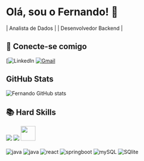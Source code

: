 # Olá, sou o Fernando! 👋

| Analista de Dados |
| Desenvolvedor Backend |

## 📲 Conecte-se comigo
[![LinkedIn](https://img.shields.io/badge/-LinkedIn-000?style=for-the-badge&logo=linkedin&logoColor=FF00F6&color:FFF)
[![Gmail](https://img.shields.io/badge/Gmail-333333?style=for-the-badge&logo=gmail&logoColor=red)](mailto:antonnyfernando@gmail.com)

## GitHub Stats
![Fernando GitHub stats](https://github-readme-stats.vercel.app/api?username=FernandoSilva95&show_icons=true&theme=dracula)

## 📚 Hard Skills

 <img src="https://img.icons8.com/color/48/000000/python--v1.png"/>
 <img src="https://img.icons8.com/color/40/null/java-coffee-cup-logo--v1.png"/>
 <img src="https://cdn.jsdelivr.net/gh/devicons/devicon/icons/react/react-original.svg" width='40' heigth='40'/>
 

 
<div style="display: inline_block"><br/>
  <img align="center" alt="java" src="https://img.shields.io/badge/python-3670A0?style=for-the-badge&logo=python&logoColor=ffdd54" />
  <img align="center" alt="java" src="https://img.shields.io/badge/Java-ED8B00?style=for-the-badge&logo=openjdk&logoColor=white" />
  <img align="center" alt="react" src="https://img.shields.io/badge/React-20232A?style=for-the-badge&logo=react&logoColor=61DAFB" /> 
  <img align="center" alt="springboot" src="https://img.shields.io/badge/Spring-6DB33F?style=for-the-badge&logo=spring&logoColor=white" />  
  <img align="center" alt="mySQL" src="https://img.shields.io/badge/MySQL-00000F?style=for-the-badge&logo=mysql&logoColor=white" /> 
  <img align="center" alt="SQlite" src="https://img.shields.io/badge/SQLite-07405E?style=for-the-badge&logo=sqlite&logoColor=white" />
</div>
